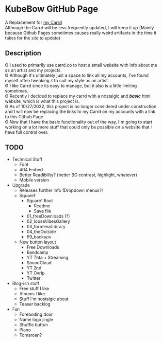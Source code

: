 # KubeBow GitHub Page
A Replacement for [my Carrd](https://KubeBow.carrd.co)<br>
Although the Carrd will be less frequently updated, I will keep it up (Mainly because Github Pages sometimes causes really weird artifacts in the time it takes for the site to update)
## Description
Θ I used to primarily use carrd.co to host a small website with info about me as an artist and my projects.<br>
Θ Although it's ultimately just a space to link all my accounts, I've found myself often tweaking it to suit my style as an artist.<br>
Θ I like Carrd since its easy to manage, but it also is a little limiting sometimes.<br>
Θ Recently I decided to replace my carrd with a nostalgic and ***basic*** html website, which is what this project is.<br>
Θ As of 10/27/2022, this project is no longer considered under construction and I will now be replacing the links to my Carrd on my accounts with a link to this Github Page.<br>
Θ Now that I have the basic functionality out of the way, I'm going to start working on a lot more stuff that could only be possible on a website that I have full control over.<br>
## TODO
- Technical Stuff
	- Font
	- 404 Embed
	- Better Readibility? (better BG contrast, highlight, whatever)
	- Mobile version
- Upgrade
	- Releases further info (Dropdown menus?)
	- Square1
		- Square1 Root
			- Readme
			- Save file
		- 01_freeDownloads (?)
		- 02_looseVibesGallery
		- 03_formlessLibrary
		- 04_theOutside
		- 99_backups
	- New button layout
		- Free Downloads
		- Bandcamp
		- YT Thta + Streaming
		- SoundCloud
		- YT 2nd
		- YT Ovrlp
		- Twitter
- Blog-ish stuff
	- Free stuff I like
	- Albums I like
	- Stuff I'm nostalgic about
	- Teaser backlog
- Fun
	- Foreboding door
	- Name logo jingle
	- Shuffle button
	- Piano
	- Tomaroen?